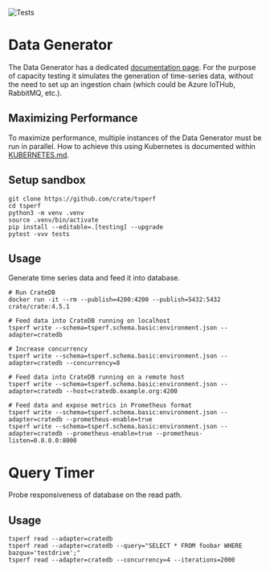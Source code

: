 ![Tests](https://github.com/crate/tsperf/workflows/Tests/badge.svg)

# Data Generator

The Data Generator has a dedicated [documentation page](tsperf/write/README.md).
For the purpose of capacity testing it simulates the generation of time-series
data, without the need to set up an ingestion chain (which could be Azure IoTHub, RabbitMQ, etc.).

## Maximizing Performance

To maximize performance, multiple instances of the Data Generator must be run in parallel.
How to achieve this using Kubernetes is documented within [KUBERNETES.md](KUBERNETES.md).

## Setup sandbox
```shell
git clone https://github.com/crate/tsperf
cd tsperf
python3 -m venv .venv
source .venv/bin/activate
pip install --editable=.[testing] --upgrade
pytest -vvv tests
```

## Usage

Generate time series data and feed it into database.

```shell
# Run CrateDB
docker run -it --rm --publish=4200:4200 --publish=5432:5432 crate/crate:4.5.1

# Feed data into CrateDB running on localhost
tsperf write --schema=tsperf.schema.basic:environment.json --adapter=cratedb

# Increase concurrency
tsperf write --schema=tsperf.schema.basic:environment.json --adapter=cratedb --concurrency=8

# Feed data into CrateDB running on a remote host
tsperf write --schema=tsperf.schema.basic:environment.json --adapter=cratedb --host=cratedb.example.org:4200

# Feed data and expose metrics in Prometheus format
tsperf write --schema=tsperf.schema.basic:environment.json --adapter=cratedb --prometheus-enable=true
tsperf write --schema=tsperf.schema.basic:environment.json --adapter=cratedb --prometheus-enable=true --prometheus-listen=0.0.0.0:8000
```


# Query Timer

Probe responsiveness of database on the read path.

## Usage

```shell
tsperf read --adapter=cratedb
tsperf read --adapter=cratedb --query="SELECT * FROM foobar WHERE bazqux='testdrive';"
tsperf read --adapter=cratedb --concurrency=4 --iterations=2000
```
